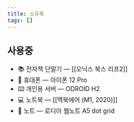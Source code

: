 ```yaml
---
title: 소유록
tags: []
---
```


## 사용중

- 📚 전자책 단말기 — [[오닉스 북스 리프2]]
- 📱 휴대폰 — 아이폰 12 Pro
- ⌨️ 개인용 서버 — ODROID H2
- 💻 노트북 — [[맥북에어 (M1, 2020)]]
- 📝 노트 — 로디아 웹노트 A5 dot grid